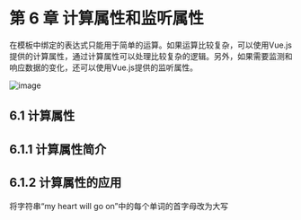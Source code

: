 # 第 6 章 计算属性和监听属性

在模板中绑定的表达式只能用于简单的运算。如果运算比较复杂，可以使用Vue.js提供的计算属性，通过计算属性可以处理比较复杂的逻辑。另外，如果需要监测和响应数据的变化，还可以使用Vue.js提供的监听属性。

![image](https://read-1305214533.cos.ap-guangzhou.myqcloud.com/Figure-P84_10649.jpg)

## 6.1 计算属性

## 6.1.1 计算属性简介

## 6.1.2 计算属性的应用

将字符串“my heart will go on”中的每个单词的首字母改为大写
